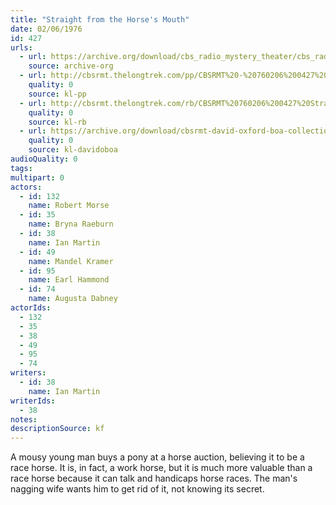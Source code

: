 ```yaml
---
title: "Straight from the Horse's Mouth"
date: 02/06/1976
id: 427
urls: 
  - url: https://archive.org/download/cbs_radio_mystery_theater/cbs_radio_mystery_theater-0401-0450.zip/cbs_radio_mystery_theater-0401-0450%2Fcbsrmt_0427_straight_from_the_horses_mouth.mp3
    source: archive-org
  - url: http://cbsrmt.thelongtrek.com/pp/CBSRMT%20-%20760206%200427%20Straight%20from%20the%20Horse%27s%20Mouth_pp.mp3
    quality: 0
    source: kl-pp
  - url: http://cbsrmt.thelongtrek.com/rb/CBSRMT%20760206%200427%20Straight%20From%20the%20Horse%27s%20Mouth_wuwm%20recorded%206_25_76.mp3
    quality: 0
    source: kl-rb
  - url: https://archive.org/download/cbsrmt-david-oxford-boa-collection/CBSRMT-760206-0427-repeated-760625-Straight-from-the-Horses-Mouth-(128-44)_KIXI-{BoA}.mp3
    quality: 0
    source: kl-davidoboa
audioQuality: 0
tags: 
multipart: 0
actors:  
  - id: 132
    name: Robert Morse  
  - id: 35
    name: Bryna Raeburn  
  - id: 38
    name: Ian Martin  
  - id: 49
    name: Mandel Kramer  
  - id: 95
    name: Earl Hammond  
  - id: 74
    name: Augusta Dabney
actorIds:  
  - 132  
  - 35  
  - 38  
  - 49  
  - 95  
  - 74
writers:  
  - id: 38
    name: Ian Martin
writerIds:  
  - 38
notes: 
descriptionSource: kf
---
```

A mousy young man buys a pony at a horse auction, believing it to be a race horse. It is, in fact, a work horse, but it is much more valuable than a race horse because it can talk and handicaps horse races. The man's nagging wife wants him to get rid of it, not knowing its secret.